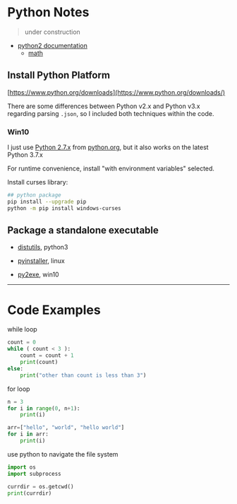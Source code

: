 # Python Notes

> under construction

* [python2 documentation](https://docs.python.org/2/contents.html)
    * [math](https://docs.python.org/3/library/math.html)



## Install Python Platform

[https://www.python.org/downloads](https://www.python.org/downloads/)

There are some differences between Python v2.x and Python v3.x regarding parsing ```.json```, so I included both techniques within the code.


### Win10

I just use [Python 2.7.x](https://www.python.org/downloads/release/python-2717/) from [python.org](https://www.python.org/downloads/windows/), but it also works on the latest Python 3.7.x

For runtime convenience, install "with environment variables" selected.

Install curses library:

```sh
## python package
pip install --upgrade pip
python -m pip install windows-curses
```


## Package a standalone executable

* [distutils](https://docs.python.org/3/distutils/builtdist.html), python3

* [pyinstaller](https://pypi.org/project/PyInstaller/), linux

* [py2exe](https://pypi.org/project/py2exe/), win10

---

# Code Examples

while loop
```py
count = 0
while ( count < 3 ):
    count = count + 1
    print(count)
else:
    print("other than count is less than 3")
```

for loop

```py
n = 3
for i in range(0, n+1):
    print(i)

arr=["hello", "world", "hello world"]
for i in arr:
    print(i)
```

use python to navigate the file system

```py
import os
import subprocess

currdir = os.getcwd()
print(currdir)
```